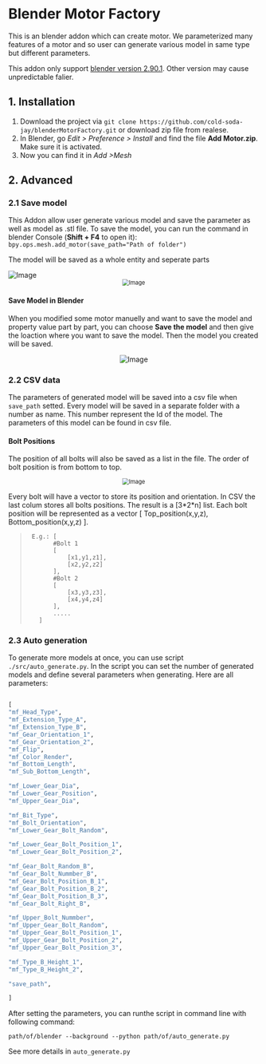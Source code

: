 # Blender Motor Factory

This is an blender addon which can create motor. We parameterized many features of a motor and so user can generate various model in same type but different parameters.

This addon only support [blender version 2.90.1](https://download.blender.org/release/Blender2.90/). Other version may cause unpredictable falier.

## 1. Installation

1. Download the project via ``git clone https://github.com/cold-soda-jay/blenderMotorFactory.git`` or download zip file from realese.
2. In Blender, go *Edit > Preference > Install* and find the file **Add Motor.zip**. Make sure it is activated.
3. Now you can find it in *Add >Mesh*

## 2. Advanced

### 2.1 Save model

This Addon allow user generate various model and save the parameter as well as model as .stl file. To save the model, you can run the command in blender Console (**Shift + F4** to open it): 
``bpy.ops.mesh.add_motor(save_path="Path of folder")``

The model will be saved as a whole entity and seperate parts

<div align="left"><img src="pic\saved_file.png" alt="Image" style="zoom:0%;" /></div>

<div align="center"><img src="pic\parts_model.png" alt="Image" style="zoom:80%;" /></div>

#### Save Model in Blender

When you modified some motor manuelly and want to save the model and property value part by part, you can choose **Save the model** and then give the loaction where you want to save the model. Then the model you created will be saved.

<div align="center"><img src="pic/save.png" alt="Image" style="zoom:0%;" /></div>

### 2.2 CSV data

The parameters of generated model will be saved into a csv file when ``save_path`` setted. Every model will be saved in a separate folder with a number as name. This number represent the Id of the model. The parameters of this model can be found in csv file. 

 

#### Bolt Positions

The position of all bolts will also be saved as a list in the file. The order of bolt position is from bottom to top.

<div align="center"><img src="pic/bolts.png" alt="Image" style="zoom:80%;" /></div>

Every bolt will have a vector to store its position and orientation. In CSV the last colum stores all bolts positions. The result is a [3\*2\*n] list. Each bolt position will be represented as a vector [
    Top_position(x,y,z), 
    Bottom_position(x,y,z)
].
>      E.g.: [
>            #Bolt 1
>            [
>                [x1,y1,z1],
>                [x2,y2,z2]
>            ],
>            #Bolt 2
>            [
>                [x3,y3,z3],
>                [x4,y4,z4] 
>            ],
>            .....           
>        ] 


### 2.3 Auto generation


To generate more models at once, you can use script ``./src/auto_generate.py``. In the script you can set the number of generated models and define several parameters when generating. Here are all parameters:

```python

[
"mf_Head_Type", 
"mf_Extension_Type_A",
"mf_Extension_Type_B",
"mf_Gear_Orientation_1",
"mf_Gear_Orientation_2",
"mf_Flip",
"mf_Color_Render",
"mf_Bottom_Length",
"mf_Sub_Bottom_Length",

"mf_Lower_Gear_Dia",
"mf_Lower_Gear_Position",
"mf_Upper_Gear_Dia",

"mf_Bit_Type",
"mf_Bolt_Orientation",
"mf_Lower_Gear_Bolt_Random",

"mf_Lower_Gear_Bolt_Position_1",
"mf_Lower_Gear_Bolt_Position_2",

"mf_Gear_Bolt_Random_B",
"mf_Gear_Bolt_Nummber_B",
"mf_Gear_Bolt_Position_B_1",
"mf_Gear_Bolt_Position_B_2",
"mf_Gear_Bolt_Position_B_3",
"mf_Gear_Bolt_Right_B",

"mf_Upper_Bolt_Nummber",
"mf_Upper_Gear_Bolt_Random",
"mf_Upper_Gear_Bolt_Position_1",
"mf_Upper_Gear_Bolt_Position_2",
"mf_Upper_Gear_Bolt_Position_3",

"mf_Type_B_Height_1",
"mf_Type_B_Height_2",

"save_path",

]
```

After setting the parameters, you can runthe script in command line with following command:

```
path/of/blender --background --python path/of/auto_generate.py
```

See more details in `auto_generate.py`

